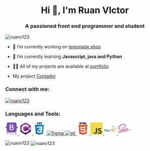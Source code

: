 <h1 align="center">Hi 👋, I'm Ruan VIctor</h1>
<h3 align="center">A passioned front end programmer and student</h3>

<p align="left"> <img src="https://komarev.com/ghpvc/?username=ruanv123&label=Profile%20views&color=0e75b6&style=flat" alt="ruanv123" /> </p>

- 🔭 I’m currently working on [lemonade shop](https://ruanv123.github.io/Lemonade-Shop/index.html)

- 🌱 I’m currently learning **Javascript, java and Python**

- 👨‍💻 All of my projects are available at [portifolio](https://ruanv123.github.io/meu-portifolio/)

- My project [Contador](https://ruanv123.github.io/Projeto-Contador/)

<h3 align="left">Connect with me:</h3>
<p align="left">
<a href="https://linkedin.com/in/ruanv123" target="blank"><img align="center" src="https://raw.githubusercontent.com/rahuldkjain/github-profile-readme-generator/master/src/images/icons/Social/linked-in-alt.svg" alt="ruanv123" height="30" width="40" /></a>
</p>

<h3 align="left">Languages and Tools:</h3>
<p align="left"> <a href="https://getbootstrap.com" target="_blank" rel="noreferrer"> <img src="https://raw.githubusercontent.com/devicons/devicon/master/icons/bootstrap/bootstrap-plain-wordmark.svg" alt="bootstrap" width="40" height="40"/> </a> <a href="https://www.w3schools.com/cs/" target="_blank" rel="noreferrer"> <img src="https://raw.githubusercontent.com/devicons/devicon/master/icons/csharp/csharp-original.svg" alt="csharp" width="40" height="40"/> </a> <a href="https://www.w3schools.com/css/" target="_blank" rel="noreferrer"> <img src="https://raw.githubusercontent.com/devicons/devicon/master/icons/css3/css3-original-wordmark.svg" alt="css3" width="40" height="40"/> </a> <a href="https://www.figma.com/" target="_blank" rel="noreferrer"> <img src="https://www.vectorlogo.zone/logos/figma/figma-icon.svg" alt="figma" width="40" height="40"/> </a> <a href="https://git-scm.com/" target="_blank" rel="noreferrer"> <img src="https://www.vectorlogo.zone/logos/git-scm/git-scm-icon.svg" alt="git" width="40" height="40"/> </a> <a href="https://www.w3.org/html/" target="_blank" rel="noreferrer"> <img src="https://raw.githubusercontent.com/devicons/devicon/master/icons/html5/html5-original-wordmark.svg" alt="html5" width="40" height="40"/> </a> <a href="https://developer.mozilla.org/en-US/docs/Web/JavaScript" target="_blank" rel="noreferrer"> <img src="https://raw.githubusercontent.com/devicons/devicon/master/icons/javascript/javascript-original.svg" alt="javascript" width="40" height="40"/> </a> <a href="https://www.mysql.com/" target="_blank" rel="noreferrer"> <img src="https://raw.githubusercontent.com/devicons/devicon/master/icons/mysql/mysql-original-wordmark.svg" alt="mysql" width="40" height="40"/> </a> <a href="https://sass-lang.com" target="_blank" rel="noreferrer"> <img src="https://raw.githubusercontent.com/devicons/devicon/master/icons/sass/sass-original.svg" alt="sass" width="40" height="40"/> </a> </p>

<p><img align="left" src="https://github-readme-stats.vercel.app/api/top-langs?username=ruanv123&show_icons=true&locale=en&layout=compact" alt="ruanv123" /></p>

<p>&nbsp;<img align="center" src="https://github-readme-stats.vercel.app/api?username=ruanv123&show_icons=true&locale=en" alt="ruanv123" /></p>

